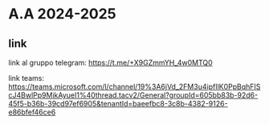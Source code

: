 # A.A 2024-2025

## link
link al gruppo telegram: https://t.me/+X9GZmmYH_4w0MTQ0

link teams: https://teams.microsoft.com/l/channel/19%3A6jVd_2FM3u4ipfIlK0PpBqhFIScJ4BwlPp9MikAyueI1%40thread.tacv2/General?groupId=605bb83b-92d6-45f5-b36b-39cd97ef6905&tenantId=baeefbc8-3c8b-4382-9126-e86bfef46ce6